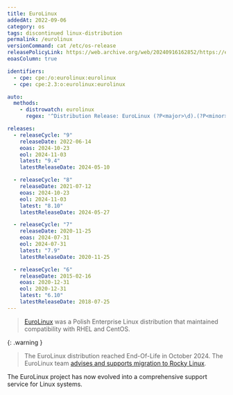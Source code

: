 ```yaml
---
title: EuroLinux
addedAt: 2022-09-06
category: os
tags: discontinued linux-distribution
permalink: /eurolinux
versionCommand: cat /etc/os-release
releasePolicyLink: https://web.archive.org/web/20240916162852/https://euro-linux.com/en/software/eurolinux/specification/
eoasColumn: true

identifiers:
  - cpe: cpe:/o:eurolinux:eurolinux
  - cpe: cpe:2.3:o:eurolinux:eurolinux

auto:
  methods:
    - distrowatch: eurolinux
      regex: '^Distribution Release: EuroLinux (?P<major>\d).(?P<minor>\d)$'

releases:
  - releaseCycle: "9"
    releaseDate: 2022-06-14
    eoas: 2024-10-23
    eol: 2024-11-03
    latest: "9.4"
    latestReleaseDate: 2024-05-10

  - releaseCycle: "8"
    releaseDate: 2021-07-12
    eoas: 2024-10-23
    eol: 2024-11-03
    latest: "8.10"
    latestReleaseDate: 2024-05-27

  - releaseCycle: "7"
    releaseDate: 2020-11-25
    eoas: 2024-07-31
    eol: 2024-07-31
    latest: "7.9"
    latestReleaseDate: 2020-11-25

  - releaseCycle: "6"
    releaseDate: 2015-02-16
    eoas: 2020-12-31
    eol: 2020-12-31
    latest: "6.10"
    latestReleaseDate: 2018-07-25
---
```


> [EuroLinux](https://euro-linux.com) was a Polish Enterprise Linux distribution
> that maintained compatibility with RHEL and CentOS.

{: .warning }

> The EuroLinux distribution reached End-Of-Life in October 2024. The EuroLinux team
> [advises and supports migration to Rocky Linux](https://docs.euro-linux.com/HowTo/migrate_to_rocky_linux/).

The EuroLinux project has now evolved into a comprehensive support service for Linux systems.
